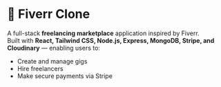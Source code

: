 # 🎨 Fiverr Clone  

A full-stack **freelancing marketplace** application inspired by Fiverr.  
Built with **React, Tailwind CSS, Node.js, Express, MongoDB, Stripe, and Cloudinary** — enabling users to:  

- Create and manage gigs  
- Hire freelancers  
- Make secure payments via Stripe  

